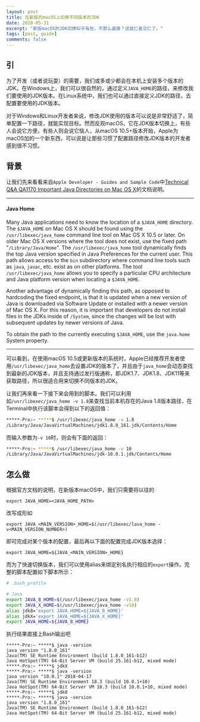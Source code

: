 ```yaml
---
layout: post
title: 在新版的macOS上切换不同版本的JDK
date: 2018-05-31
excerpt: "新版macOS的JDK切换似乎有些，不那么直接？这就仁者见仁了。"
tags: [post, guide]
comments: false
---
```

## 引

为了开发（或者说玩耍）的需要，我们或多或少都会在本机上安装多个版本的JDK。在Windows上，我们可以很自然的，通过定义`JAVA_HOME`的路径，来修改我们要使用的JDK版本。在Linux系统中，我们也可以通过直接定义JDK的路径，去配置要使用的JDK版本。

对于Windows和Linux开发者来说，修改JDK使用的版本可以说是非常舒适了，简单配置一下路径，就能实现目标。然而反观macOS，它在JDK版本切换上，有些人会说它方便，有些人则会说它恼人，从macOS 10.5+版本开始，Apple为macOS加的一个新东西，可以说是让那些习惯了配置路径修改JDK版本的开发者感到很不习惯。


## 背景

让我们先来看看来自`Apple Developer - Guides and Sample Code`中[Technical Q&A QA1170 Important Java Directories on Mac OS X](https://developer.apple.com/library/content/qa/qa1170/_index.html)的文档说明。

******************************************************

#### Java Home

Many Java applications need to know the location of a `$JAVA_HOME` directory. The `$JAVA_HOME` on Mac OS X should be found using the `/usr/libexec/java_home` command line tool on Mac OS X 10.5 or later. On older Mac OS X versions where the tool does not exist, use the fixed path "`/Library/Java/Home`". The `/usr/libexec/java_home` tool dynamically finds the top Java version specified in Java Preferences for the current user. This path allows access to the `bin` subdirectory where command line tools such as `java`, `javac`, etc. exist as on other platforms. The tool `/usr/libexec/java_home` allows you to specify a particular CPU architecture and Java platform version when locating a `$JAVA_HOME`.

Another advantage of dynamically finding this path, as opposed to hardcoding the fixed endpoint, is that it is updated when a new version of Java is downloaded via Software Update or installed with a newer version of Mac OS X. For this reason, it is important that developers do not install files in the JDKs inside of `/System`, since the changes will be lost with subsequent updates by newer versions of Java.

To obtain the path to the currently executing `$JAVA_HOME`, use the `java.home` System property.

******************************************************

可以看到，在使用macOS 10.5或更新版本的系统时，Apple已经推荐开发者使用`/usr/libexec/java_home`去设置JDK的版本了，并且由于`java_home`会动态查找到最新的JDK版本，并且支持通过发行版通称，即JDK1.7、JDK1.8、JDK11等来获取路径，所以很适合用来切换不同版本的JDK。

让我们再来看一下接下来会用到的脚本。我们可以利用如`/usr/libexec/java_home -v 1.8`来查找当前本机存在的Java 1.8版本路径，在Terminal中执行该脚本会得到以下的返回值：

```bash
*****-Pro:~ *****$ /usr/libexec/java_home -v 1.8
/Library/Java/JavaVirtualMachines/jdk1.8.0_161.jdk/Contents/Home
```

而输入参数为`-v 10`时，则会有下面的返回：

```bash
*****-Pro:~ *****$ /usr/libexec/java_home -v 10
/Library/Java/JavaVirtualMachines/jdk-10.0.1.jdk/Contents/Home
```


## 怎么做

根据官方文档的说明，在新版本macOS中，我们只需要将以往的

`export JAVA_HOME=<JAVA_HOME_PATH>`

改写成形如

`export JAVA_<MAIN_VERSION>_HOME=$(/usr/libexec/lava_home -v<MAIN_VERSION_NUMBER>)`

即可完成对某个版本的配置，最后再以下面的配置完成JDK版本选择：

`export JAVA_HOME=${JAVA_<MAIN_VERSION>_HOME}`

而为了快速切换版本，我们可以使用alias来绑定别名执行相应的`export`操作。完整的脚本配置如下脚本所示：

```bash
# .bash_profile

# Java
export JAVA_8_HOME=$(/usr/libexec/java_home -v1.8)
export JAVA_X_HOME=$(/usr/libexec/java_home -v10)
alias jdk8='export JAVA_HOME=${JAVA_8_HOME}'
alias jdkX='export JAVA_HOME=${JAVA_X_HOME}'
export JAVA_HOME=${JAVA_8_HOME}
```

执行结果直接上Bash输出吧

```shell
*****-Pro:~ *****$ java -version
java version "1.8.0_161"
Java(TM) SE Runtime Environment (build 1.8.0_161-b12)
Java HotSpot(TM) 64-Bit Server VM (build 25.161-b12, mixed mode)
*****-Pro:~ *****$ jdkX
*****-Pro:~ *****$ java -version
java version "10.0.1" 2018-04-17
Java(TM) SE Runtime Environment 18.3 (build 10.0.1+10)
Java HotSpot(TM) 64-Bit Server VM 18.3 (build 10.0.1+10, mixed mode)
*****-Pro:~ *****$ jdk8
*****-Pro:~ *****$ java -version
java version "1.8.0_161"
Java(TM) SE Runtime Environment (build 1.8.0_161-b12)
Java HotSpot(TM) 64-Bit Server VM (build 25.161-b12, mixed mode)
```
